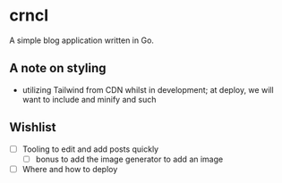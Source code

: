 # crncl

A simple blog application written in Go.

## A note on styling
- utilizing Tailwind from CDN whilst in development; at deploy, we will want to include and minify and such


## Wishlist
- [ ] Tooling to edit and add posts quickly
    - [ ] bonus to add the image generator to add an image
- [ ] Where and how to deploy